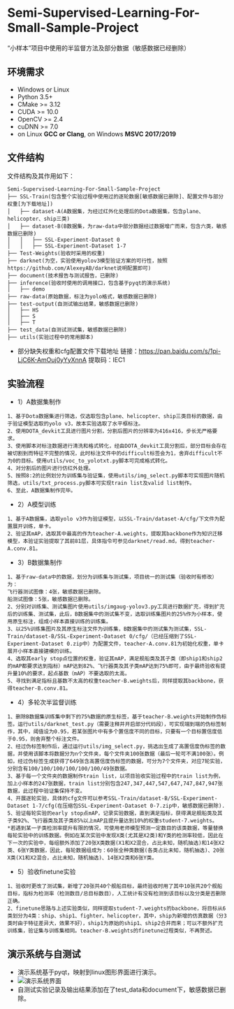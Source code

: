 # Semi-Supervised-Learning-For-Small-Sample-Project

“小样本”项目中使用的半监督方法及部分数据（敏感数据已经删除）

## 环境需求
-   Windows or Linux
-   Python 3.5+
-   CMake >= 3.12
-   CUDA >= 10.0
-   OpenCV >= 2.4
-   cuDNN >= 7.0
-   on Linux  **GCC or Clang**, on Windows  **MSVC 2017/2019**  
## 文件结构

文件结构及其作用如下：

```
Semi-Supervised-Learning-For-Small-Sample-Project
├── SSL-Train(包含整个实验过程中使用过的逐轮数据[敏感数据已删除]、配置文件与部分权重[为下载地址])
│   ├── dataset-A(A数据集，为经过红外化处理后的Dota数据集，包含plane、helicopter、ship三类)
│   ├── dataset-B(B数据集，为raw-data中部分数据经过数据增广而来，包含六类，敏感数据已删除)
│   │   ├── SSL-Experiment-Dataset 0
│   │   ├── SSL-Experiment-Dataset 1-7
├── Test-Weights(验收时采用的权重)
├── darknet(为空，实验使用yolov3模型验证方案的可行性，按照https://github.com/AlexeyAB/darknet说明配置即可)
├── document(技术报告与测试报告，已删除)
├── inference(验收时使用的调用接口，包含基于pyqt的演示系统)
│   ├── demo
├── raw-data(原始数据，标注为yolo格式，敏感数据已删除)
├── test-output(自测试输出结果，敏感数据已删除)
│   ├── HS
│   ├── S
│   ├── T
├── test_data(自测试测试集，敏感数据已删除)
├── utils(实验过程中的常用脚本)
```

- 部分缺失权重和cfg配置文件下载地址
链接：https://pan.baidu.com/s/1pi-LjC6K-AmOuj0yYyXnnA 
提取码：IEC1

## 实验流程

-   1）A数据集制作
```
1、基于Dota数据集进行筛选，仅选取包含plane、helicopter、ship三类目标的数据，由于验证模型选取的yolo v3，故本实验选取了水平框标注。
2、使用DOTA_devkit工具进行图片分割，分割后图片的分辨率为416x416，步长无严格要求。
3、使用脚本对标注数据进行清洗和格式转化，经由DOTA_devkit工具分割后，部分目标会存在被切割到而特征不完整的情况，此时标注文件中的difficult标签会为1，舍弃difficult不为0的目标。使用utils/voc_to_yolotxt.py脚本可完成格式转化。
4、对分割后的图片进行仿红外处理。
5、按照8:2的比例划分为训练集与验证集，使用utils/img_select.py脚本可实现图片随机筛选，utils/txt_process.py脚本可实现train list及valid list制作。
6、至此，A数据集制作完毕。
```
-   2）A模型训练
```
1、基于A数据集，选取yolo v3作为验证模型，以SSL-Train/dataset-A/cfg/下文件为配置展开训练，单卡。
2、验证其mAP，选取其中最高的作为teacher-A.weights，提取其backbone作为知识迁移模型，本验证实验提取了其前81层，具体指令可参见darknet/read.md，得到teacher-A.conv.81。
```
- 3）B数据集制作
```
1、基于raw-data中的数据，划分为训练集与测试集，项目统一的测试集（验收时有修改）为：
飞行器测试图像：4张，敏感数据已删除。
船测试图像：5张，敏感数据已删除。
2、分别对训练集、测试集图片使用utils/imgaug-yolov3.py工具进行数据扩充，得到扩充后的训练集、测试集，此后，B数据集中的测试集不变，选取训练集图片的25%作为小样本，使用原生标注，组成小样本直接训练的训练集。
3、以25%训练集图片及其原生标注文件为训练集，B数据集中的测试集为测试集，SSL-Train/dataset-B/SSL-Experiment-Dataset 0/cfg/（已经压缩到了SSL-Experiment-Dataset 0.zip中）为配置文件，teacher-A.conv.81为初始化权重，单卡展开小样本直接建模的训练。
4、选取其early stop点位置的权重，验证其mAP，满足舰船类及其子类（即ship1和ship2的mAP都要求达到指标）mAP达到82%、飞行器类及其子类mAP达到75%即可，由于最终验收有提升量10%的要求，起点基数（mAP）不要选取的太高。
5、寻找到满足指标且基数不太高的权重teacher-B.weights后，同样提取其backbone，获得teacher-B.conv.81。
```
- 4）多轮次半监督训练
```
1、删除B数据集训练集中剩下的75%数据的原生标签，基于teacher-B.weights开始制作伪标签。运行utils/darknet_test.py（需要注释并开启部分代码段），可实现端到端的伪标签制作，其中，阈值设为0.95，若某张图片中有多个置信度不同的目标，只要有一个目标置信度低于0.95，则舍弃整个标注文件。
2、经过伪标签制作后，通过运行utils/img_select.py，挑选出生成了高置信度伪标签的数据，并使用该脚本将数据分为n个文件夹，每个文件夹100张数据（最后一轮可不满100张）。例如，经过伪标签生成获得了649张含高置信度伪标签的数据，可分为7个文件夹，对应7轮实验，分别含有100/100/100/100/100/100/49张数据。
3、基于每一个文件夹的数据制作train list，以项目验收实验过程中的train list为例，加上小样本的247张数据，train list分别包含247,347,447,547,647,747,847,947张数据，此过程中验证集保持不变。
4、开展逐轮实验，具体的cfg文件可以参考SSL-Train/dataset-B/SSL-Experiment-Dataset 1-7/cfg(在压缩包SSL-Experiment-Dataset 0-7.zip中，敏感数据已删除).
5、验证每轮实验的early stop点mAP，记录实验数据，直到满足指标，获得满足舰船类及其子类92%、飞行器类及其子类85%以上mAP且提升量达到10%的权重student-7.weights。
*若遇到某一子类检测率提升有限的情况，可使用老师模型预测一定数目的该类数据，等量替换每轮实验中的训练数据。例如在某次实验中发现X类(尤其是X2类)和Y类的检测率较低，因此在下一次的实验中，每组额外添加了20张X类数据(X1和X2混合，占比未知，随机抽选)和14张X2类、6张Y类数据，因此，每轮数据组成为：60张全种类数据(各类占比未知，随机抽选)、20张X类(X1和X2混合，占比未知，随机抽选)、14张X2类和6张Y类。
```
- 5）验收finetune实验
```
1、验收时更改了测试集，新增了20张共40个舰船目标，最终验收时用了其中10张共20个舰船目标，指标为检测率（检测数目/总目标数目），人工统计有没有检测到该目标以及分类是否删除正确。
2、finetune思路与上述实验类似，同样提取student-7.weights的backbone，将目标从6类划分为4类：ship、ship1、fighter、helicopter，其中，ship为新增的仿真数据（分3类时由于特征差异大，效果不好），ship1为原始的ship1、ship2合并而来；可以不额外扩充训练集，验证集与训练集相同。teacher-B.weights的finetune过程类似，不再赘述。
```
## 演示系统与自测试

- 演示系统基于pyqt，映射到linux图形界面进行演示。
- ![演示系统界面](https://github.com/IEC-lab/Semi-Supervised-Learning-For-Small-Sample-Project/blob/main/inference/demo/demo.png)
- 自测试实验记录及输出结果添加在了test_data和document下，敏感数据已删除。
